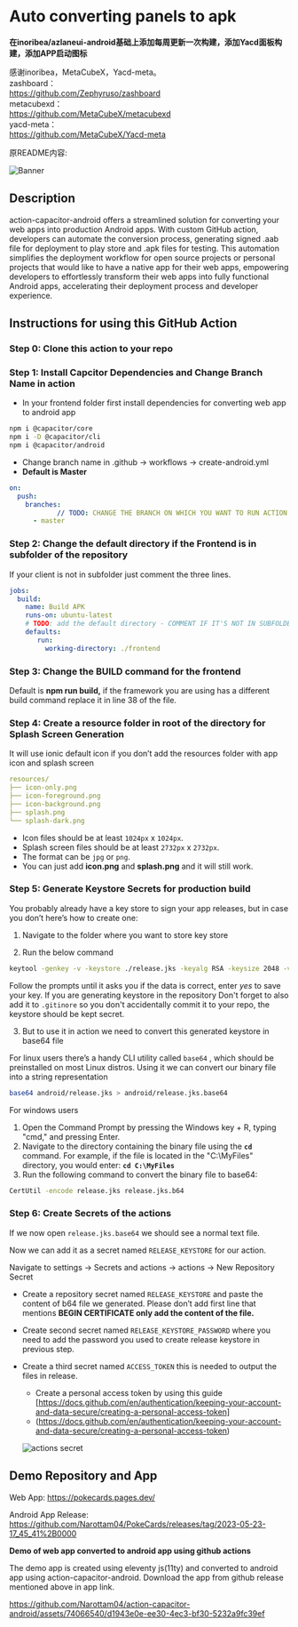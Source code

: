 # Auto converting panels to apk

**在inoribea/azlaneui-android基础上添加每周更新一次构建，添加Yacd面板构建，添加APP启动图标**

感谢inoribea，MetaCubeX，Yacd-meta。<br>
zashboard：<br>
https://github.com/Zephyruso/zashboard<br>
metacubexd：<br>
https://github.com/MetaCubeX/metacubexd<br>
yacd-meta：<br>
https://github.com/MetaCubeX/Yacd-meta<br>

原README内容:

![Banner](https://res.cloudinary.com/https-webdrip-in/image/upload/v1684903509/hackathon-github_wa82y1.png)

## Description

action-capacitor-android offers a streamlined solution for converting your web apps into production Android apps. With custom GitHub action, developers can automate the conversion process, generating signed .aab file for deployment to play store and .apk files for testing. This automation simplifies the deployment workflow for open source projects or personal projects that would like to have a native app for their web apps, empowering developers to effortlessly transform their web apps into fully functional Android apps, accelerating their deployment process and developer experience.


## Instructions for using this GitHub Action

### Step 0: Clone this action to your repo

### Step 1: Install Capcitor Dependencies and Change Branch Name in action

- In your frontend folder first install dependencies for converting web app to android app

```bash
npm i @capacitor/core
npm i -D @capacitor/cli
npm i @capacitor/android
```

- Change branch name in .github → workflows → create-android.yml
- ********************************************Default is Master********************************************

```yaml
on:
  push:
    branches:
			// TODO: CHANGE THE BRANCH ON WHICH YOU WANT TO RUN ACTION
      - master
```

### Step 2: Change the default directory if the Frontend is in subfolder of the repository

If your client is not in subfolder just comment the three lines.

```yaml
jobs:
  build:
    name: Build APK
    runs-on: ubuntu-latest
    # TODO: add the default directory - COMMENT IF IT'S NOT IN SUBFOLDER
    defaults:
       run:
         working-directory: ./frontend
```

### Step 3: Change the BUILD command for the frontend

Default is ****************************npm run build,**************************** if the framework you are using has a different build command replace it in line 38 of the file.

### Step 4: Create a resource folder in root of the directory for Splash Screen Generation

It will use ionic default icon if you don’t add the resources folder with app icon and splash screen

```yaml
resources/
├── icon-only.png
├── icon-foreground.png
├── icon-background.png
├── splash.png
└── splash-dark.png
```

- Icon files should be at least `1024px` x `1024px`.
- Splash screen files should be at least `2732px` x `2732px`.
- The format can be `jpg` or `png`.
- You can just add **icon.png** and **splash.png** and it will still work.

### Step 5: Generate Keystore Secrets for production build

You probably already have a key store to sign your app releases, but in case you don’t here’s how to create one:

1) Navigate to the folder where you want to store key store

2) Run the below command

```bash
keytool -genkey -v -keystore ./release.jks -keyalg RSA -keysize 2048 -validity 10000 -alias release
```

Follow the prompts until it asks you if the data is correct, enter *yes* to save your key. If you are generating keystore in the repository Don't forget to also add it to `.gitinore` so you don't accidentally commit it to your repo, the keystore should be kept secret.

3) But to use it in action we need to convert this generated keystore in base64 file

For linux users there’s a handy CLI utility called `base64` , which should be preinstalled on most Linux distros. Using it we can convert our binary file into a string representation

```bash
base64 android/release.jks > android/release.jks.base64
```

For windows users 

1. Open the Command Prompt by pressing the Windows key + R, typing "cmd," and pressing Enter.
2. Navigate to the directory containing the binary file using the **`cd`** command. For example, if the file is located in the "C:\MyFiles" directory, you would enter: **`cd C:\MyFiles`**
3. Run the following command to convert the binary file to base64:

```bash
CertUtil -encode release.jks release.jks.b64
```

### Step 6: Create Secrets of the actions

If we now open `release.jks.base64` we should see a normal text file.

Now we can add it as a secret named `RELEASE_KEYSTORE` for our action.

Navigate to settings → Secrets and actions → actions → New Repository Secret

- Create a repository secret named `RELEASE_KEYSTORE` and paste the content of b64 file we generated. Please don’t add first line that mentions **BEGIN CERTIFICATE only add the content of the file.**
- Create second secret named `RELEASE_KEYSTORE_PASSWORD` where you need to add the password you used to create release keystore in previous step.
- Create a third secret named `ACCESS_TOKEN` this is needed to output the files in release.
    - Create a personal access token by using this guide [https://docs.github.com/en/authentication/keeping-your-account-and-data-secure/creating-a-personal-access-token]
    - (https://docs.github.com/en/authentication/keeping-your-account-and-data-secure/creating-a-personal-access-token)
   
   
  ![actions secret](https://res.cloudinary.com/https-webdrip-in/image/upload/v1684861742/action-capacitor-secrets_s3kn47.png)
  
  
 ## Demo Repository and App
 
Web App: https://pokecards.pages.dev/

Android App Release: https://github.com/Narottam04/PokeCards/releases/tag/2023-05-23-17_45_41%2B0000


**Demo of web app converted to android app using github actions**

The demo app is created using eleventy js(11ty) and converted to android app using action-capacitor-android. Download the app from github release mentioned above in app link.



https://github.com/Narottam04/action-capacitor-android/assets/74066540/d1943e0e-ee30-4ec3-bf30-5232a9fc39ef


